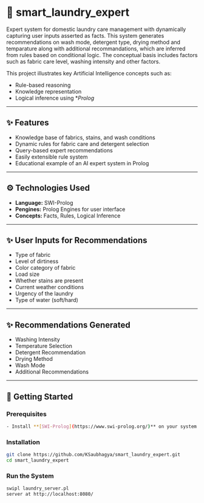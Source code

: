 # 🧺 smart_laundry_expert

Expert system for domestic laundry care management with dynamically capturing user inputs asserted as facts. This system generates recommendations on wash mode, detergent type, drying method and temparature along with additional recommandations, which are inferred from rules based on conditional logic. The conceptual basis includes factors such as fabric care level, washing intensity and other factors.

This project illustrates key Artificial Intelligence concepts such as:
- Rule-based reasoning  
- Knowledge representation  
- Logical inference using **Prolog*

---

## ✨ Features

- Knowledge base of fabrics, stains, and wash conditions  
- Dynamic rules for fabric care and detergent selection  
- Query-based expert recommendations  
- Easily extensible rule system  
- Educational example of an AI expert system in Prolog  

---

## ⚙️ Technologies Used

- **Language:** SWI-Prolog  
- **Pengines:** Prolog Engines for user interface
- **Concepts:** Facts, Rules, Logical Inference  

---

## ✨ User Inputs for Recommendations

- Type of fabric 
- Level of dirtiness  
- Color category of fabric
- Load size 
- Whether stains are present
- Current weather conditions
- Urgency of the laundry
- Type of water (soft/hard)

---

## ✨ Recommendations Generated

- Washing Intensity 
- Temperature Selection  
- Detergent Recommendation
- Drying Method 
- Wash Mode
- Additional Recommendations
  
---

## 🚀 Getting Started

### Prerequisites
```bash
- Install **[SWI-Prolog](https://www.swi-prolog.org/)** on your system  
```

### Installation

```bash
git clone https://github.com/KSaubhagya/smart_laundry_expert.git
cd smart_laundry_expert
```

### Run the System
```bash
swipl laundry_server.pl
server at http://localhost:8080/
```

